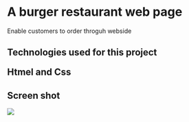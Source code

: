 <h1> A burger restaurant web page</h1>

Enable customers to order throguh webside

<h2> Technologies used for this project

Htmel and Css

<h2> Screen shot</h2>

![](screen.gif)